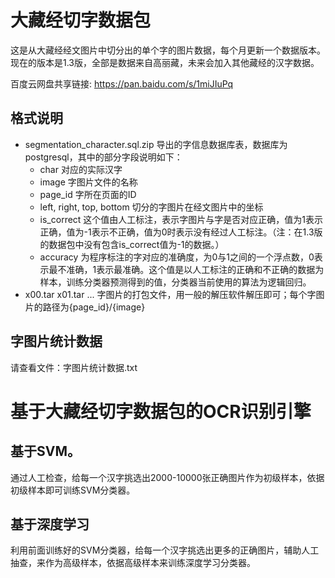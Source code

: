 # 大藏经切字数据包
这是从大藏经经文图片中切分出的单个字的图片数据，每个月更新一个数据版本。现在的版本是1.3版，全部是数据来自高丽藏，未来会加入其他藏经的汉字数据。

百度云网盘共享链接: https://pan.baidu.com/s/1miJIuPq

## 格式说明
- segmentation_character.sql.zip 导出的字信息数据库表，数据库为postgresql，其中的部分字段说明如下：
  - char 对应的实际汉字
  - image 字图片文件的名称
  - page_id 字所在页面的ID
  - left, right, top, bottom 切分的字图片在经文图片中的坐标
  - is_correct 这个值由人工标注，表示字图片与字是否对应正确，值为1表示正确，值为-1表示不正确，值为0时表示没有经过人工标注。（注：在1.3版的数据包中没有包含is_correct值为-1的数据。）
  - accuracy 为程序标注的字对应的准确度，为0与1之间的一个浮点数，0表示最不准确，1表示最准确。这个值是以人工标注的正确和不正确的数据为样本，训练分类器预测得到的值，分类器当前使用的算法为逻辑回归。
- x00.tar x01.tar ...   字图片的打包文件，用一般的解压软件解压即可；每个字图片的路径为{page_id}/{image}

## 字图片统计数据
请查看文件：字图片统计数据.txt

# 基于大藏经切字数据包的OCR识别引擎
## 基于SVM。
通过人工检查，给每一个汉字挑选出2000-10000张正确图片作为初级样本，依据初级样本即可训练SVM分类器。
## 基于深度学习
利用前面训练好的SVM分类器，给每一个汉字挑选出更多的正确图片，辅助人工抽查，来作为高级样本，依据高级样本来训练深度学习分类器。

